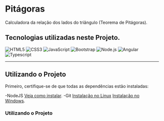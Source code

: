# Pitágoras
Calculadora da relação dos lados do triângulo (Teorema de Pitágoras).

## Tecnologias utilizadas neste Projeto.
![HTML5](https://img.shields.io/badge/-HTML5-333333?style=flat&logo=HTML5)
![CSS3](https://img.shields.io/badge/-CSS-333333?style=flat&logo=CSS3&logoColor=1572B6)
![JavaScript](https://img.shields.io/badge/-JavaScript-333333?style=flat&logo=javascript)
![Bootstrap](https://img.shields.io/badge/-Bootstrap-333333?style=flat&logo=bootstrap&logoColor=563D7C)
![Node.js](https://img.shields.io/badge/-Node.js-333333?style=flat&logo=node.js)
![Angular](https://img.shields.io/badge/-Angular-333333?style=flat&logo=angular)
![Typescript](https://img.shields.io/badge/-Typescript-333333?style=flat&logo=typescript)

---

## Utilizando o Projeto

Primeiro, certifique-se de que todas as dependências estão instaladas:

 -NodeJS [Veja como instalar](https://nodejs.org/pt-br/download/).
 -Git [Instalação no Linux](https://balta.io/blog/git-github-primeiros-passos#instala%C3%A7%C3%A3o-do-git) [Instalação no Windows](https://dicasdeprogramacao.com.br/como-instalar-o-git-no-windows/).
 
### Utilizando o Projeto
